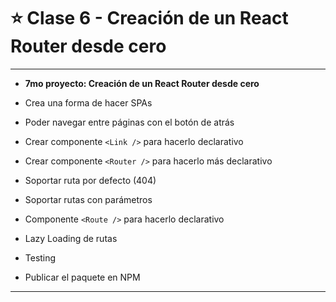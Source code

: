 # :star: Clase 6 - Creación de un React Router desde cero

---

- **7mo proyecto: Creación de un React Router desde cero**

- Crea una forma de hacer SPAs

- Poder navegar entre páginas con el botón de atrás

- Crear componente `<Link />` para hacerlo declarativo

- Crear componente `<Router />` para hacerlo más declarativo

- Soportar ruta por defecto (404)

- Soportar rutas con parámetros

- Componente `<Route />` para hacerlo declarativo

- Lazy Loading de rutas

- Testing

- Publicar el paquete en NPM

---
